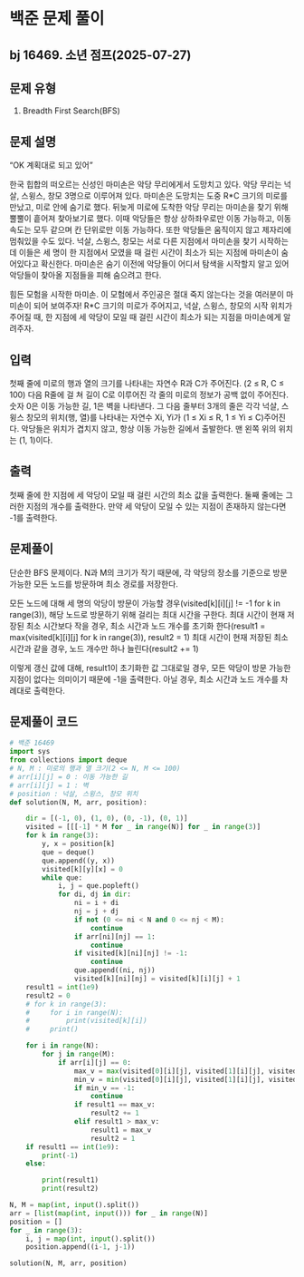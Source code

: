 # 백준 문제 풀이

## bj 16469. 소년 점프(2025-07-27)

## 문제 유형

1. Breadth First Search(BFS)

## 문제 설명

“OK 계획대로 되고 있어”

한국 힙합의 떠오르는 신성인 마미손은 악당 무리에게서 도망치고 있다. 악당 무리는 넉살, 스윙스, 창모 3명으로 이루어져 있다. 마미손은 도망치는 도중 R\*C 크기의 미로를 만났고, 미로 안에 숨기로 했다. 뒤늦게 미로에 도착한 악당 무리는 마미손을 찾기 위해 뿔뿔이 흩어져 찾아보기로 했다. 이때 악당들은 항상 상하좌우로만 이동 가능하고, 이동 속도는 모두 같으며 칸 단위로만 이동 가능하다. 또한 악당들은 움직이지 않고 제자리에 멈춰있을 수도 있다. 넉살, 스윙스, 창모는 서로 다른 지점에서 마미손을 찾기 시작하는데 이들은 세 명이 한 지점에서 모였을 때 걸린 시간이 최소가 되는 지점에 마미손이 숨어있다고 확신한다. 마미손은 숨기 이전에 악당들이 어디서 탐색을 시작할지 알고 있어 악당들이 찾아올 지점들을 피해 숨으려고 한다.

힘든 모험을 시작한 마미손. 이 모험에서 주인공은 절대 죽지 않는다는 것을 여러분이 마미손이 되어 보여주자! R\*C 크기의 미로가 주어지고, 넉살, 스윙스, 창모의 시작 위치가 주어질 때, 한 지점에 세 악당이 모일 때 걸린 시간이 최소가 되는 지점을 마미손에게 알려주자.

## 입력

첫째 줄에 미로의 행과 열의 크기를 나타내는 자연수 R과 C가 주어진다. (2 ≤ R, C ≤ 100) 다음 R줄에 걸 쳐 길이 C로 이루어진 각 줄의 미로의 정보가 공백 없이 주어진다. 숫자 0은 이동 가능한 길, 1은 벽을 나타낸다. 그 다음 줄부터 3개의 줄은 각각 넉살, 스윙스 창모의 위치(행, 열)를 나타내는 자연수 Xi, Yi가 (1 ≤ Xi ≤ R, 1 ≤ Yi ≤ C)주어진다. 악당들은 위치가 겹치지 않고, 항상 이동 가능한 길에서 출발한다. 맨 왼쪽 위의 위치는 (1, 1)이다.

## 출력

첫째 줄에 한 지점에 세 악당이 모일 때 걸린 시간의 최소 값을 출력한다. 둘째 줄에는 그러한 지점의 개수를 출력한다. 만약 세 악당이 모일 수 있는 지점이 존재하지 않는다면 -1를 출력한다.

## 문제풀이

단순한 BFS 문제이다. N과 M의 크기가 작기 때문에, 각 악당의 장소를 기준으로 방문 가능한 모든 노드를 방문하며 최소 경로를 저장한다.

모든 노드에 대해 세 명의 악당이 방문이 가능할 경우(visited[k][i][j] != -1 for k in range(3)), 해당 노드로 방문하기 위해 걸리는 최대 시간을 구한다. 최대 시간이 현재 저장된 최소 시간보다 작을 경우, 최소 시간과 노드 개수를 초기화 한다(result1 = max(visited[k][i][j] for k in range(3)), result2 = 1) 최대 시간이 현재 저장된 최소 시간과 같을 경우, 노드 개수만 하나 늘린다(result2 += 1)

이렇게 갱신 값에 대해, result1이 초기화한 값 그대로일 경우, 모든 악당이 방문 가능한 지점이 없다는 의미이기 때문에 -1을 출력한다. 아닐 경우, 최소 시간과 노드 개수를 차례대로 출력한다.

## 문제풀이 코드

```python
# 백준 16469
import sys
from collections import deque
# N, M : 미로의 행과 열 크기(2 <= N, M <= 100)
# arr[i][j] = 0 : 이동 가능한 길
# arr[i][j] = 1 : 벽
# position : 넉살, 스윙스, 창모 위치
def solution(N, M, arr, position):

    dir = [(-1, 0), (1, 0), (0, -1), (0, 1)]
    visited = [[[-1] * M for _ in range(N)] for _ in range(3)]
    for k in range(3):
        y, x = position[k]
        que = deque()
        que.append((y, x))
        visited[k][y][x] = 0
        while que:
            i, j = que.popleft()
            for di, dj in dir:
                ni = i + di
                nj = j + dj
                if not (0 <= ni < N and 0 <= nj < M):
                    continue
                if arr[ni][nj] == 1:
                    continue
                if visited[k][ni][nj] != -1:
                    continue
                que.append((ni, nj))
                visited[k][ni][nj] = visited[k][i][j] + 1
    result1 = int(1e9)
    result2 = 0
    # for k in range(3):
    #     for i in range(N):
    #         print(visited[k][i])
    #     print()

    for i in range(N):
        for j in range(M):
            if arr[i][j] == 0:
                max_v = max(visited[0][i][j], visited[1][i][j], visited[2][i][j])
                min_v = min(visited[0][i][j], visited[1][i][j], visited[2][i][j])
                if min_v == -1:
                    continue
                if result1 == max_v:
                    result2 += 1
                elif result1 > max_v:
                    result1 = max_v
                    result2 = 1
    if result1 == int(1e9):
        print(-1)
    else:

        print(result1)
        print(result2)

N, M = map(int, input().split())
arr = [list(map(int, input())) for _ in range(N)]
position = []
for _ in range(3):
    i, j = map(int, input().split())
    position.append((i-1, j-1))

solution(N, M, arr, position)
```

```java


```

